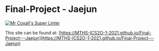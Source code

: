 # Final-Project - Jaejun

[![Mr Coxall's Super Linter](https://github.com/MTHS-ICS2O-1-2021/Final-Project---Jaejun/workflows/Mr%20Coxall's%20Super%20Linter/badge.svg)](https://github.com/MTHS-ICS2O-1-2021/Final-Project---Jaejun/actions)

This site can be found at: [https://MTHS-ICS2O-1-2021.github.io/Final-Project---Jaejun](https://MTHS-ICS2O-1-2021.github.io/Final-Project---Jaejun)

